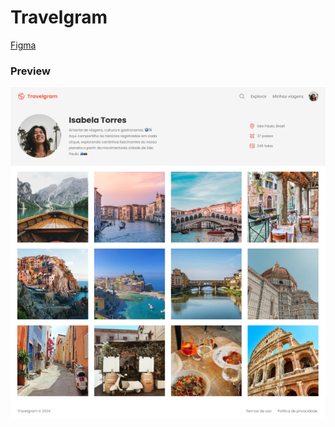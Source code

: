 # Travelgram

[Figma](https://www.figma.com/file/aMfpMvhzb6AyrXUpzOu86Q/Perfil-de-viagens-(Community)?type=design&node-id=0%3A1&mode=design&t=LWkT7RyVUlc5CjRl-1)

### Preview
![Travelgram preview](assets/readme-preview.png)